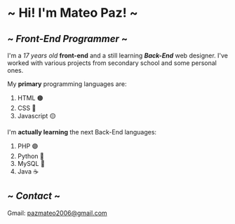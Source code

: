 # ~ Hi! I'm Mateo Paz! ~

## ~ *Front-End Programmer* ~

I'm a *17 years old* **front-end** and a still learning ***Back-End*** web designer. I've worked with various projects from secondary school and some personal ones.

My **primary** programming languages are:
1. HTML 🟠
2. CSS 🔵
3. Javascript 🟡

I'm **actually learning** the next Back-End languages:
1. PHP 🟣
2. Python 🐍
3. MySQL 🐬
4. Java ☕

## ~ *Contact* ~
Gmail: pazmateo2006@gmail.com
